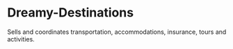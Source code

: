 # Dreamy-Destinations
Sells and coordinates transportation, accommodations, insurance, tours and activities.
